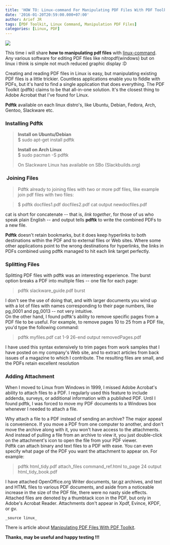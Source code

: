 ```yaml
---
title: 'HOW TO: Linux-command For Manipulating PDF Files With PDF Toolkit'
date: '2016-01-20T20:59:00.000+07:00'
author: Arief JR
tags: [PDF Toolkit, Linux Command, Manipulation PDF Files]
categories: [Linux, PDF]
---
```


![](http://2.bp.blogspot.com/-5A586UvSjog/VpnOZLXE1QI/AAAAAAAACxM/RPVNaifSyS8/s1600/linux_command.png)

This time i will share **how to manipulating pdf files** with [linux-command](https://tuxnoob.com/tags/pdf). Any various software for editing PDF files like nitropdf(windows) but on linux i think is simple not much reduced graphic display :D  

Creating and reading PDF files in Linux is easy, but manipulating existing PDF files is a little trickier. Countless applications enable you to fiddle with PDFs, but it's hard to find a single application that does everything. The PDF Toolkit (pdftk) claims to be that all-in-one solution. It's the closest thing to Adobe Acrobat that I've found for Linux.

**Pdftk** available on each linux distro's, like Ubuntu, Debian, Fedora, Arch, Gentoo, Slackware etc.  

### Installing Pdftk

> **Install on Ubuntu/Debian**  
> $ sudo apt-get install pdftk  
>   
> **Install on Arch Linux**  
> $ sudo pacman -S pdftk  
>   
> On Slackware Linux has available on SBo (Slackbuilds.org)

###  Joining Files

> Pdftk already to joining files with two or more pdf files, like example join pdf files with two files:

> $ pdftk docfiles1.pdf docfiles2.pdf cat output newdocfiles.pdf

cat is short for concatenate -- that is, _link together_, for those of us who speak plain English -- and output tells **pdftk** to write the combined PDFs to a new file.  

**Pdftk** doesn't retain bookmarks, but it does keep hyperlinks to both destinations within the PDF and to external files or Web sites. Where some other applications point to the wrong destinations for hyperlinks, the links in PDFs combined using pdftk managed to hit each link target perfectly.  

### Splitting Files

Splitting PDF files with pdftk was an interesting experience. The burst option breaks a PDF into multiple files -- one file for each page:  

> pdftk slackware_guide.pdf burst

I don't see the use of doing that, and with larger documents you wind up with a lot of files with names corresponding to their page numbers, like pg\_0001 and pg\_0013 -- not very intuitive.  
On the other hand, I found pdftk's ability to remove specific pages from a PDF file to be useful. For example, to remove pages 10 to 25 from a PDF file, you'd type the following command:  

> pdftk myfiles.pdf cat 1-9 26-end output removedPages.pdf

I have used this syntax extensively to trim pages from work samples that I have posted on my company's Web site, and to extract articles from back issues of a magazine to which I contribute. The resulting files are small, and the PDFs retain excellent resolution

### Adding Attachment

When I moved to Linux from Windows in 1999, I missed Adobe Acrobat's ability to attach files to a PDF. I regularly used this feature to include addenda, surveys, or additional information with a published PDF. Until I found pdftk, I was forced to move my PDF documents to a Windows box whenever I needed to attach a file.  

Why attach a file to a PDF instead of sending an archive? The major appeal is convenience. If you move a PDF from one computer to another, and don't move the archive along with it, you won't have access to the attachments. And instead of pulling a file from an archive to view it, you just double-click on the attachment's icon to open the file from your PDF viewer.  
Pdftk can attach binary and text files to a PDF with ease. You can even specify what page of the PDF you want the attachment to appear on. For example:  

> pdftk html\_tidy.pdf attach\_files command\_ref.html to\_page 24 output html\_tidy\_book.pdf

I have attached OpenOffice.org Writer documents, tar.gz archives, and text and HTML files to various PDF documents, and aside from a noticeable increase in the size of the PDF file, there were no nasty side effects.  
Attached files are denoted by a thumbtack icon in the PDF, but only in Adobe's Acrobat Reader. Attachments don't appear in Xpdf, Evince, KPDF, or gv.  

`_source linux_`  

There is article about [Manipulating PDF Files With PDF Toolkit](https://tuxnoob.com/tagsl/pdf).

**Thanks, may be useful and happy testing !!!**